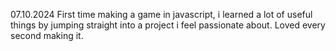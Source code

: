 07.10.2024
First time making a game in javascript, i learned a lot of useful things by jumping straight into a project i feel passionate about. Loved every second making it.